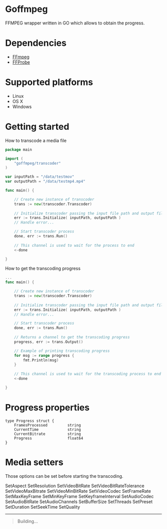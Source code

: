 ﻿# Goffmpeg
FFMPEG wrapper written in GO which allows to obtain the progress.

# Dependencies
- [FFmpeg](https://www.ffmpeg.org/)
- [FFProbe](https://www.ffmpeg.org/ffprobe.html)

# Supported platforms

 - Linux
 - OS X
 - Windows

# Getting started
How to transcode a media file
```go
package main

import (
    "goffmpeg/transcoder"
)

var inputPath = "/data/testmov"
var outputPath = "/data/testmp4.mp4"

func main() {

	// Create new instance of transcoder
    trans := new(transcoder.Transcoder)
	
	// Initialize transcoder passing the input file path and output file path
    err := trans.Initialize( inputPath, outputPath )
    // Handle error...

	// Start transcoder process
	done, err := trans.Run()
	
	// This channel is used to wait for the process to end
	<-done

}
```
How to get the transcoding progress
```go
...
func main() {

	// Create new instance of transcoder
    trans := new(transcoder.Transcoder)
	
	// Initialize transcoder passing the input file path and output file path
    err := trans.Initialize( inputPath, outputPath )
    // Handle error...

	// Start transcoder process
	done, err := trans.Run()
	
	// Returns a channel to get the transcoding progress
	progress, err := trans.Output()

	// Example of printing transcoding progress
	for msg := range progress {
		fmt.Println(msg)
	}
	
	// This channel is used to wait for the transcoding process to end
	<-done

}
```
# Progress properties
```golang
type Progress struct {
	FramesProcessed			string
	CurrentTime				string
	CurrentBitrate			string
	Progress				float64
}
```
# Media setters
Those options can be set before starting the transcoding.
> 
SetAspect
SetResolution
SetVideoBitRate
SetVideoBitRateTolerance
SetVideoMaxBitrate
SetVideoMinBitRate
SetVideoCodec
SetFrameRate
SetMaxKeyFrame
SetMinKeyFrame
SetKeyframeInterval
SetAudioCodec
SetAudioBitRate
SetAudioChannels
SetBufferSize
SetThreads
SetPreset
SetDuration
SetSeekTime
SetQuality
>

----
> Building...